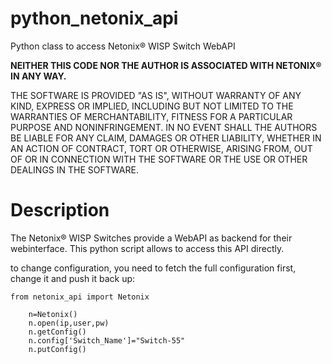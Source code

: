 # python_netonix_api
Python class to access Netonix® WISP Switch WebAPI

**NEITHER THIS CODE NOR THE AUTHOR IS ASSOCIATED WITH NETONIX® IN ANY WAY.**

THE SOFTWARE IS PROVIDED "AS IS", WITHOUT WARRANTY OF ANY KIND,
EXPRESS OR IMPLIED, INCLUDING BUT NOT LIMITED TO THE WARRANTIES OF
MERCHANTABILITY, FITNESS FOR A PARTICULAR PURPOSE AND NONINFRINGEMENT.
IN NO EVENT SHALL THE AUTHORS BE LIABLE FOR ANY CLAIM, DAMAGES OR
OTHER LIABILITY, WHETHER IN AN ACTION OF CONTRACT, TORT OR OTHERWISE,
ARISING FROM, OUT OF OR IN CONNECTION WITH THE SOFTWARE OR THE USE OR
OTHER DEALINGS IN THE SOFTWARE.

# Description
The Netonix® WISP Switches provide a WebAPI as backend for their webinterface. This python script allows to access this API directly.


to change configuration, you need to fetch the full configuration first, change it and push it back up:
```
from netonix_api import Netonix

	n=Netonix()
	n.open(ip,user,pw)
	n.getConfig()
	n.config['Switch_Name']="Switch-55"
	n.putConfig()

```  
